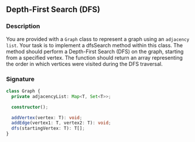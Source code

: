 ## Depth-First Search (DFS)

### Description

You are provided with a `Graph` class to represent a graph using an `adjacency list`. Your task is to implement a dfsSearch method within this class. The method should perform a Depth-First Search (DFS) on the graph, starting from a specified vertex. The function should return an array representing the order in which vertices were visited during the DFS traversal.

### Signature

```typescript
class Graph {
  private adjacencyList: Map<T, Set<T>>;

  constructor();

  addVertex(vertex: T): void;
  addEdge(vertex1: T, vertex2: T): void;
  dfs(startingVertex: T): T[];
}
```
